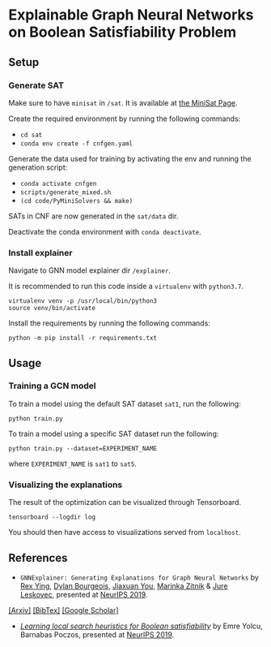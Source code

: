 # Explainable Graph Neural Networks on Boolean Satisfiability Problem

## Setup
### Generate SAT
Make sure to have `minisat` in `/sat`. It is available at [the MiniSat Page](http://minisat.se/MiniSat.html).

Create the required environment by running the following commands:
- `cd sat`
- `conda env create -f cnfgen.yaml`

Generate the data used for training by activating the env and running the generation script:
- `conda activate cnfgen`
- `scripts/generate_mixed.sh`
- `(cd code/PyMiniSolvers && make)`

SATs in CNF are now generated in the `sat/data` dir.

Deactivate the conda environment with `conda deactivate`.

### Install explainer
Navigate to GNN model explainer dir `/explainer`.

It is recommended to run this code inside a `virtualenv` with `python3.7`.
```
virtualenv venv -p /usr/local/bin/python3
source venv/bin/activate
```

Install the requirements by running the following commands:
```
python -m pip install -r requirements.txt
```

## Usage
### Training a GCN model
To train a model using the default SAT dataset `sat1`, run the following:
```
python train.py
```

To train a model using a specific SAT dataset run the following:
```
python train.py --dataset=EXPERIMENT_NAME
```
where `EXPERIMENT_NAME` is `sat1` to `sat5`.


### Visualizing the explanations
The result of the optimization can be visualized through Tensorboard.
```
tensorboard --logdir log
```
You should then have access to visualizations served from `localhost`.


## References
- `GNNExplainer: Generating Explanations for Graph Neural Networks` by [Rex Ying](https://cs.stanford.edu/people/rexy/), [Dylan Bourgeois](https://dtsbourg.me/), [Jiaxuan You](https://cs.stanford.edu/~jiaxuan/), [Marinka Zitnik](http://helikoid.si/cms/) & [Jure Leskovec](https://cs.stanford.edu/people/jure/), presented at [NeurIPS 2019](nips.cc).

[[Arxiv]](https://arxiv.org/abs/1903.03894) [[BibTex]](https://dblp.uni-trier.de/rec/bibtex/journals/corr/abs-1903-03894) [[Google Scholar]](https://scholar.google.com/scholar?q=GNNExplainer%3A%20Generating%20Explanations%20for%20Graph%20Neural%20Networks%20Rex%20arXiv%202019)

- [*Learning local search heuristics for Boolean satisfiability*](https://papers.nips.cc/paper/9012-learning-local-search-heuristics-for-boolean-satisfiability) by Emre Yolcu, Barnabas Poczos, presented at [NeurIPS 2019](nips.cc).
